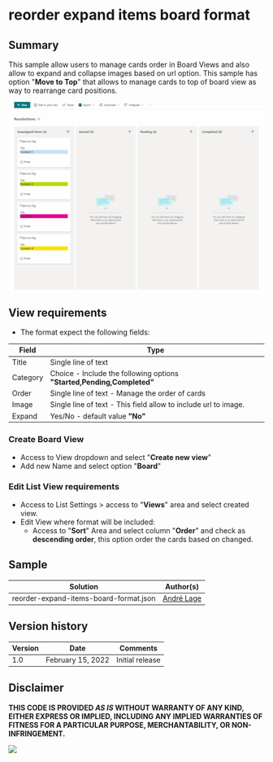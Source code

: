 # reorder expand items board format

## Summary
This sample allow users to manage cards order in Board Views and also allow to expand and collapse images based on url option.
This sample has option "**Move to Top**" that allows to manage cards to top of board view as way to rearrange card positions.

![reorder expand items board format](./assets/BoardReorderExpand.gif)

## View requirements
- The format expect the following fields:

Field |Type
--------|---------
Title | Single line of text 
Category | Choice - Include the following options **"Started,Pending,Completed"**
Order | Single line of text   - Manage the order of cards
Image | Single line of text   - This field allow to include url to image.
Expand | Yes/No - default value **"No"**

### Create Board View

- Access to View dropdown and select "**Create new view**"
- Add new Name and select option "**Board**"

### Edit List View requirements

- Access to List Settings > access to "**Views**" area and select created view.
- Edit View where format will be included:
   - Access to "**Sort**" Area and select column "**Order**" and check as **descending order**, this option order the cards based on changed.


## Sample

Solution|Author(s)
--------|---------
reorder-expand-items-board-format.json | [André Lage](https://twitter.com/aaclage)

## Version history

Version|Date|Comments
-------|----|--------
1.0|February 15, 2022|Initial release


## Disclaimer
**THIS CODE IS PROVIDED *AS IS* WITHOUT WARRANTY OF ANY KIND, EITHER EXPRESS OR IMPLIED, INCLUDING ANY IMPLIED WARRANTIES OF FITNESS FOR A PARTICULAR PURPOSE, MERCHANTABILITY, OR NON-INFRINGEMENT.**

<img src="https://telemetry.sharepointpnp.com/sp-dev-list-formatting/view-samples/reorder-expand-items-board-format" />
